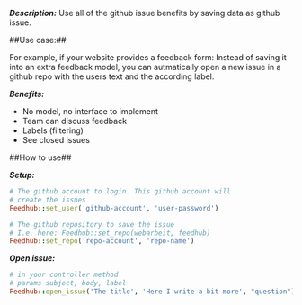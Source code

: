 ***Description:***
Use all of the github issue benefits by saving data as github issue.

##Use case:##

For example, if your website provides a feedback form:
Instead of saving it into an extra feedback model, you can autmatically open a new issue in a github repo with the users text and
the according label.

***Benefits:***

* No model, no interface to implement
* Team can discuss feedback
* Labels (filtering)
* See closed issues


##How to use##

***Setup:***
```ruby
# The github account to login. This github account will
# create the issues
Feedhub::set_user('github-account', 'user-password')

# The github repository to save the issue
# I.e. here: Feedhub::set_repo(webarbeit, feedhub)
Feedhub::set_repo('repo-account', 'repo-name')
```

***Open issue:***
```ruby
# in your controller method
# params subject, body, label
Feedhub::open_issue('The title', 'Here I write a bit more', "question")
```
